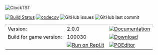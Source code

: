 ![ClockTST](https://github.com/Tyxz/Clock-Tamriel-Standard-Time/blob/master/dev/clock.jpg)

[![Build Status](https://travis-ci.org/Tyxz/Clock-Tamriel-Standard-Time.svg?branch=master)](https://travis-ci.org/Tyxz/Clock-Tamriel-Standard-Time)
[![codecov](https://codecov.io/gh/Tyxz/Clock-Tamriel-Standard-Time/branch/master/graph/badge.svg)](https://codecov.io/gh/Tyxz/Clock-Tamriel-Standard-Time)
![GitHub issues](https://img.shields.io/github/issues/Tyxz/Clock-Tamriel-Standard-Time)
![GitHub last commit](https://img.shields.io/github/last-commit/Tyxz/Clock-Tamriel-Standard-Time)

|   |   |   |
|---|---|---|
| Version: | 2.0.0 | [![Documentation](https://img.shields.io/website?label=%7C&up_color=important&up_message=documentation&url=https%3A%2F%2Ftyxz.github.io%2FClock-Tamriel-Standard-Time%2F)](https://tyxz.github.io/Clock-Tamriel-Standard-Time/) |  
| Build for game version: | 100030 | [![Download](https://img.shields.io/website?label=%7C&up_color=blue&up_message=download&url=http%3A%2F%2Fwww.esoui.com%2Fdownloads%2Finfo241-Clock-TamrielStandardTime.html)](https://www.esoui.com/downloads/info241-Clock-TamrielStandardTime.html) |
| | [![Run on Repl.it](https://repl.it/badge/github/Tyxz/Clock-Tamriel-Standard-Time)](https://repl.it/github/Tyxz/Clock-Tamriel-Standard-Time) | [![POEditor](https://img.shields.io/badge/POEditor-Help%20Translate-blue.svg?style=flat)](https://poeditor.com/join/project/NJq0ZZpySZ) |
